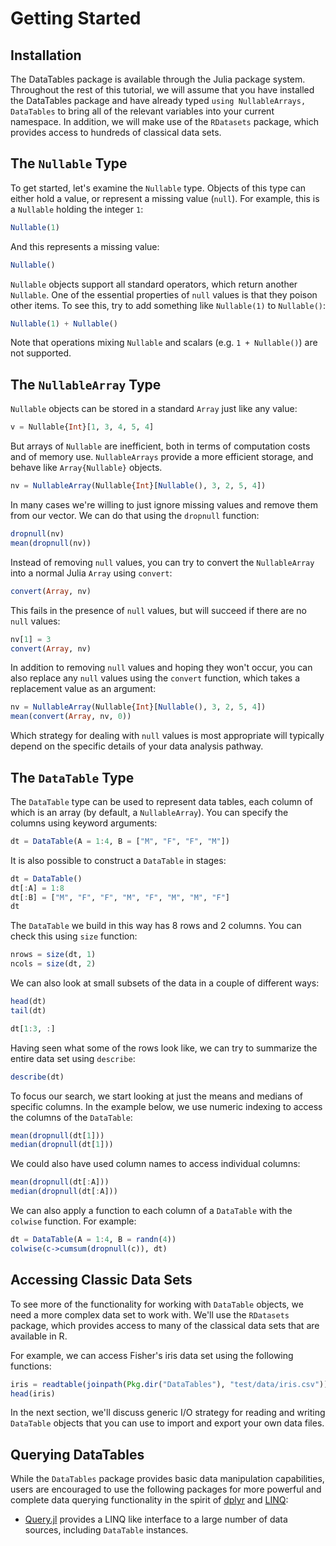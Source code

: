 # Getting Started

## Installation

The DataTables package is available through the Julia package system. Throughout the rest of this tutorial, we will assume that you have installed the DataTables package and have already typed `using NullableArrays, DataTables` to bring all of the relevant variables into your current namespace. In addition, we will make use of the `RDatasets` package, which provides access to hundreds of classical data sets.

## The `Nullable` Type

To get started, let's examine the `Nullable` type. Objects of this type can either hold a value, or represent a missing value (`null`). For example, this is a `Nullable` holding the integer `1`:

```julia
Nullable(1)
```

And this represents a missing value:
```julia
Nullable()
```

`Nullable` objects support all standard operators, which return another `Nullable`. One of the essential properties of `null` values is that they poison other items. To see this, try to add something like `Nullable(1)` to `Nullable()`:

```julia
Nullable(1) + Nullable()
```

Note that operations mixing `Nullable` and scalars (e.g. `1 + Nullable()`) are not supported.

## The `NullableArray` Type

`Nullable` objects can be stored in a standard `Array` just like any value:

```julia
v = Nullable{Int}[1, 3, 4, 5, 4]
```

But arrays of `Nullable` are inefficient, both in terms of computation costs and of memory use. `NullableArrays` provide a more efficient storage, and behave like `Array{Nullable}` objects.

```julia
nv = NullableArray(Nullable{Int}[Nullable(), 3, 2, 5, 4])
```

In many cases we're willing to just ignore missing values and remove them from our vector. We can do that using the `dropnull` function:

```julia
dropnull(nv)
mean(dropnull(nv))
```

Instead of removing `null` values, you can try to convert the `NullableArray` into a normal Julia `Array` using `convert`:

```julia
convert(Array, nv)
```

This fails in the presence of `null` values, but will succeed if there are no `null` values:

```julia
nv[1] = 3
convert(Array, nv)
```

In addition to removing `null` values and hoping they won't occur, you can also replace any `null` values using the `convert` function, which takes a replacement value as an argument:

```julia
nv = NullableArray(Nullable{Int}[Nullable(), 3, 2, 5, 4])
mean(convert(Array, nv, 0))
```

Which strategy for dealing with `null` values is most appropriate will typically depend on the specific details of your data analysis pathway.

## The `DataTable` Type

The `DataTable` type can be used to represent data tables, each column of which is an array (by default, a `NullableArray`). You can specify the columns using keyword arguments:

```julia
dt = DataTable(A = 1:4, B = ["M", "F", "F", "M"])
```

It is also possible to construct a `DataTable` in stages:

```julia
dt = DataTable()
dt[:A] = 1:8
dt[:B] = ["M", "F", "F", "M", "F", "M", "M", "F"]
dt
```

The `DataTable` we build in this way has 8 rows and 2 columns. You can check this using `size` function:

```julia
nrows = size(dt, 1)
ncols = size(dt, 2)
```

We can also look at small subsets of the data in a couple of different ways:

```julia
head(dt)
tail(dt)

dt[1:3, :]
```

Having seen what some of the rows look like, we can try to summarize the entire data set using `describe`:

```julia
describe(dt)
```

To focus our search, we start looking at just the means and medians of specific columns. In the example below, we use numeric indexing to access the columns of the `DataTable`:

```julia
mean(dropnull(dt[1]))
median(dropnull(dt[1]))
```

We could also have used column names to access individual columns:

```julia
mean(dropnull(dt[:A]))
median(dropnull(dt[:A]))
```

We can also apply a function to each column of a `DataTable` with the `colwise` function. For example:

```julia
dt = DataTable(A = 1:4, B = randn(4))
colwise(c->cumsum(dropnull(c)), dt)
```

## Accessing Classic Data Sets

To see more of the functionality for working with `DataTable` objects, we need a more complex data set to work with. We'll use the `RDatasets` package, which provides access to many of the classical data sets that are available in R.

For example, we can access Fisher's iris data set using the following functions:

```julia
iris = readtable(joinpath(Pkg.dir("DataTables"), "test/data/iris.csv"))
head(iris)
```

In the next section, we'll discuss generic I/O strategy for reading and writing `DataTable` objects that you can use to import and export your own data files.

## Querying DataTables

While the `DataTables` package provides basic data manipulation capabilities, users are encouraged to use the following packages for more powerful and complete data querying functionality in the spirit of [dplyr](https://github.com/hadley/dplyr) and [LINQ](https://msdn.microsoft.com/en-us/library/bb397926.aspx):

- [Query.jl](https://github.com/davidanthoff/Query.jl) provides a LINQ like interface to a large number of data sources, including `DataTable` instances.
